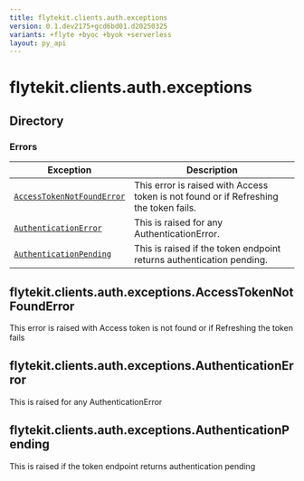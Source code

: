 ```yaml
---
title: flytekit.clients.auth.exceptions
version: 0.1.dev2175+gcd6bd01.d20250325
variants: +flyte +byoc +byok +serverless
layout: py_api
---
```


# flytekit.clients.auth.exceptions

## Directory

### Errors

| Exception | Description |
|-|-|
| [`AccessTokenNotFoundError`](.././flytekit.clients.auth.exceptions#flytekitclientsauthexceptionsaccesstokennotfounderror) | This error is raised with Access token is not found or if Refreshing the token fails. |
| [`AuthenticationError`](.././flytekit.clients.auth.exceptions#flytekitclientsauthexceptionsauthenticationerror) | This is raised for any AuthenticationError. |
| [`AuthenticationPending`](.././flytekit.clients.auth.exceptions#flytekitclientsauthexceptionsauthenticationpending) | This is raised if the token endpoint returns authentication pending. |

## flytekit.clients.auth.exceptions.AccessTokenNotFoundError

This error is raised with Access token is not found or if Refreshing the token fails


## flytekit.clients.auth.exceptions.AuthenticationError

This is raised for any AuthenticationError


## flytekit.clients.auth.exceptions.AuthenticationPending

This is raised if the token endpoint returns authentication pending



